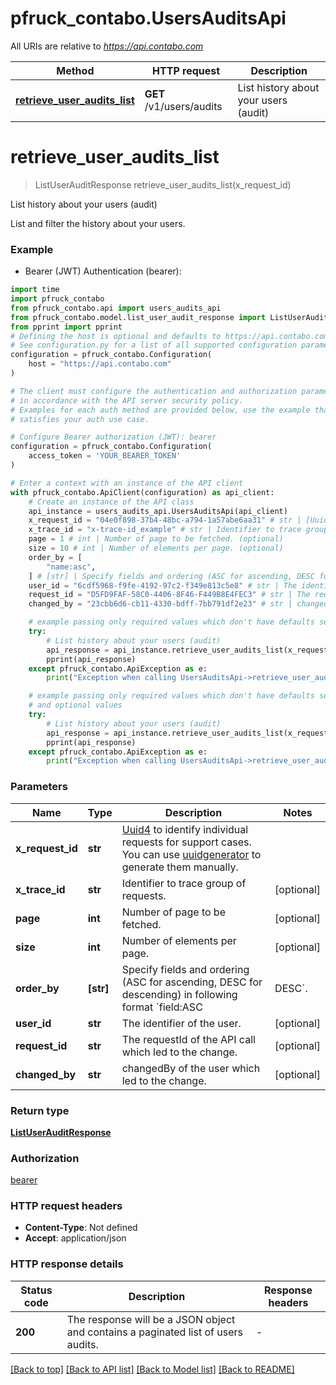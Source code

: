 # pfruck_contabo.UsersAuditsApi

All URIs are relative to *https://api.contabo.com*

Method | HTTP request | Description
------------- | ------------- | -------------
[**retrieve_user_audits_list**](UsersAuditsApi.md#retrieve_user_audits_list) | **GET** /v1/users/audits | List history about your users (audit)


# **retrieve_user_audits_list**
> ListUserAuditResponse retrieve_user_audits_list(x_request_id)

List history about your users (audit)

List and filter the history about your users.

### Example

* Bearer (JWT) Authentication (bearer):

```python
import time
import pfruck_contabo
from pfruck_contabo.api import users_audits_api
from pfruck_contabo.model.list_user_audit_response import ListUserAuditResponse
from pprint import pprint
# Defining the host is optional and defaults to https://api.contabo.com
# See configuration.py for a list of all supported configuration parameters.
configuration = pfruck_contabo.Configuration(
    host = "https://api.contabo.com"
)

# The client must configure the authentication and authorization parameters
# in accordance with the API server security policy.
# Examples for each auth method are provided below, use the example that
# satisfies your auth use case.

# Configure Bearer authorization (JWT): bearer
configuration = pfruck_contabo.Configuration(
    access_token = 'YOUR_BEARER_TOKEN'
)

# Enter a context with an instance of the API client
with pfruck_contabo.ApiClient(configuration) as api_client:
    # Create an instance of the API class
    api_instance = users_audits_api.UsersAuditsApi(api_client)
    x_request_id = "04e0f898-37b4-48bc-a794-1a57abe6aa31" # str | [Uuid4](https://en.wikipedia.org/wiki/Universally_unique_identifier#Version_4_(random)) to identify individual requests for support cases. You can use [uuidgenerator](https://www.uuidgenerator.net/version4) to generate them manually.
    x_trace_id = "x-trace-id_example" # str | Identifier to trace group of requests. (optional)
    page = 1 # int | Number of page to be fetched. (optional)
    size = 10 # int | Number of elements per page. (optional)
    order_by = [
        "name:asc",
    ] # [str] | Specify fields and ordering (ASC for ascending, DESC for descending) in following format `field:ASC|DESC`. (optional)
    user_id = "6cdf5968-f9fe-4192-97c2-f349e813c5e8" # str | The identifier of the user. (optional)
    request_id = "D5FD9FAF-58C0-4406-8F46-F449B8E4FEC3" # str | The requestId of the API call which led to the change. (optional)
    changed_by = "23cbb6d6-cb11-4330-bdff-7bb791df2e23" # str | changedBy of the user which led to the change. (optional)

    # example passing only required values which don't have defaults set
    try:
        # List history about your users (audit)
        api_response = api_instance.retrieve_user_audits_list(x_request_id)
        pprint(api_response)
    except pfruck_contabo.ApiException as e:
        print("Exception when calling UsersAuditsApi->retrieve_user_audits_list: %s\n" % e)

    # example passing only required values which don't have defaults set
    # and optional values
    try:
        # List history about your users (audit)
        api_response = api_instance.retrieve_user_audits_list(x_request_id, x_trace_id=x_trace_id, page=page, size=size, order_by=order_by, user_id=user_id, request_id=request_id, changed_by=changed_by)
        pprint(api_response)
    except pfruck_contabo.ApiException as e:
        print("Exception when calling UsersAuditsApi->retrieve_user_audits_list: %s\n" % e)
```


### Parameters

Name | Type | Description  | Notes
------------- | ------------- | ------------- | -------------
 **x_request_id** | **str**| [Uuid4](https://en.wikipedia.org/wiki/Universally_unique_identifier#Version_4_(random)) to identify individual requests for support cases. You can use [uuidgenerator](https://www.uuidgenerator.net/version4) to generate them manually. |
 **x_trace_id** | **str**| Identifier to trace group of requests. | [optional]
 **page** | **int**| Number of page to be fetched. | [optional]
 **size** | **int**| Number of elements per page. | [optional]
 **order_by** | **[str]**| Specify fields and ordering (ASC for ascending, DESC for descending) in following format &#x60;field:ASC|DESC&#x60;. | [optional]
 **user_id** | **str**| The identifier of the user. | [optional]
 **request_id** | **str**| The requestId of the API call which led to the change. | [optional]
 **changed_by** | **str**| changedBy of the user which led to the change. | [optional]

### Return type

[**ListUserAuditResponse**](ListUserAuditResponse.md)

### Authorization

[bearer](../README.md#bearer)

### HTTP request headers

 - **Content-Type**: Not defined
 - **Accept**: application/json


### HTTP response details

| Status code | Description | Response headers |
|-------------|-------------|------------------|
**200** | The response will be a JSON object and contains a paginated list of users audits. |  -  |

[[Back to top]](#) [[Back to API list]](../README.md#documentation-for-api-endpoints) [[Back to Model list]](../README.md#documentation-for-models) [[Back to README]](../README.md)

